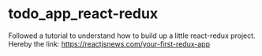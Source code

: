 # todo_app_react-redux

Followed a tutorial to understand how to build up a little react-redux project.
Hereby the link: https://reactjsnews.com/your-first-redux-app
